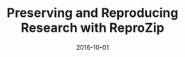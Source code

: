---
title: "Preserving and Reproducing Research with ReproZip"
collection: talks
type: ""
permalink: /talks/2016-reprozip-pasig
venue: "Preservation and Archiving Special Interest Group (PASIG), <a href='http://www.pasignyc.org/' target='_blank'>Fall 2016 Meeting</a>"
date: 2016-10-01
location: "New York City, NY"
presentationpdf: 'https://mfr.osf.io/render?url=https://osf.io/qbu6s/?action=download%26mode=render'
presentationpptx: 'https://vgc.poly.edu/~fchirigati/presentations/reprozip-pasig2016.pptx'
---